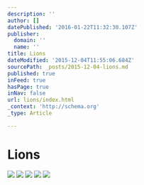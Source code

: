```yaml
---
description: ''
author: []
datePublished: '2016-01-22T11:32:30.107Z'
publisher:
  domain: ''
  name: ''
title: Lions
dateModified: '2015-12-04T11:55:06.684Z'
sourcePath: _posts/2015-12-04-lions.md
published: true
inFeed: true
hasPage: true
inNav: false
url: lions/index.html
_context: 'http://schema.org'
_type: Article

---
```

# Lions
![](https://the-grid-user-content.s3-us-west-2.amazonaws.com/033a3c89-fa5d-49b1-b2b0-7c66c6bfd2fb.png)
![](https://the-grid-user-content.s3-us-west-2.amazonaws.com/9bddf75a-ea02-40c7-9cc1-f355c540a72f.png)
![](https://the-grid-user-content.s3-us-west-2.amazonaws.com/6ec91780-5bf7-4272-8c8f-906a68e80f68.png)
![](https://the-grid-user-content.s3-us-west-2.amazonaws.com/1084fe78-6a11-4a64-b8ee-3f47c5bd36fe.png)
![](https://the-grid-user-content.s3-us-west-2.amazonaws.com/ea17bcea-f83d-431c-95a5-e7d09cc48267.png)